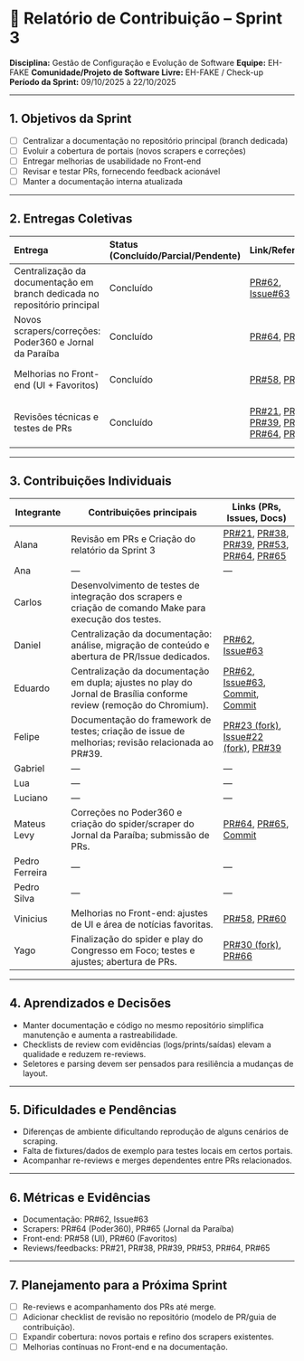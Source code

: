 # 📝 Relatório de Contribuição – Sprint 3

**Disciplina:** Gestão de Configuração e Evolução de Software
**Equipe:** EH-FAKE
**Comunidade/Projeto de Software Livre:** EH-FAKE / Check-up
**Período da Sprint:** 09/10/2025 à 22/10/2025

---

## 1. Objetivos da Sprint

- [ ] Centralizar a documentação no repositório principal (branch dedicada)
- [ ] Evoluir a cobertura de portais (novos scrapers e correções)
- [ ] Entregar melhorias de usabilidade no Front-end
- [ ] Revisar e testar PRs, fornecendo feedback acionável
- [ ] Manter a documentação interna atualizada

---

## 2. Entregas Coletivas

| Entrega                                                                   | Status (Concluído/Parcial/Pendente) | Link/Referência                                                                                                                                                                                                                                                                                                                                                                                                                                                                                        | Observações                           |
| :------------------------------------------------------------------------ | :---------------------------------- | :----------------------------------------------------------------------------------------------------------------------------------------------------------------------------------------------------------------------------------------------------------------------------------------------------------------------------------------------------------------------------------------------------------------------------------------------------------------------------------------------------- | :------------------------------------ |
| Centralização da documentação em branch dedicada no repositório principal | Concluído                           | [PR#62](https://github.com/EH-FAKE/check-up/pull/62), [Issue#63](https://github.com/EH-FAKE/check-up/issues/63)                                                                                                                                                                                                                                                                                                                                                                                        | Migração do repo `EH-FAKE/docs`       |
| Novos scrapers/correções: Poder360 e Jornal da Paraíba                    | Concluído                           | [PR#64](https://github.com/EH-FAKE/check-up/pull/64), [PR#65](https://github.com/EH-FAKE/check-up/pull/65)                                                                                                                                                                                                                                                                                                                                                                                             | Correção de extração no Poder360      |
| Melhorias no Front-end (UI + Favoritos)                                   | Concluído                           | [PR#58](https://github.com/EH-FAKE/check-up/pull/58), [PR#60](https://github.com/EH-FAKE/check-up/pull/60)                                                                                                                                                                                                                                                                                                                                                                                             | Usabilidade e organização de notícias |
| Revisões técnicas e testes de PRs                                         | Concluído                           | [PR#21](https://github.com/EH-FAKE/check-up/pull/21#issuecomment-3432521557), [PR#38](https://github.com/EH-FAKE/check-up/pull/38#pullrequestreview-3366572196), [PR#39](https://github.com/EH-FAKE/check-up/pull/39#pullrequestreview-3366075590), [PR#53](https://github.com/EH-FAKE/check-up/pull/53#issuecomment-3433160264), [PR#64](https://github.com/EH-FAKE/check-up/pull/64#pullrequestreview-3366480859), [PR#65](https://github.com/EH-FAKE/check-up/pull/65#pullrequestreview-3366263188) | Feedback acionável e validação local  |

---

## 3. Contribuições Individuais

| Integrante     | Contribuições principais                                                                                             | Links (PRs, Issues, Docs)                                                                                                                                                                                                                                                                                                                                                                                                                                                                              |
| -------------- | -------------------------------------------------------------------------------------------------------------------- | ------------------------------------------------------------------------------------------------------------------------------------------------------------------------------------------------------------------------------------------------------------------------------------------------------------------------------------------------------------------------------------------------------------------------------------------------------------------------------------------------------ |
| Alana          | Revisão em PRs e Criação do relatório da Sprint 3                                                                    | [PR#21](https://github.com/EH-FAKE/check-up/pull/21#issuecomment-3432521557), [PR#38](https://github.com/EH-FAKE/check-up/pull/38#pullrequestreview-3366572196), [PR#39](https://github.com/EH-FAKE/check-up/pull/39#pullrequestreview-3366075590), [PR#53](https://github.com/EH-FAKE/check-up/pull/53#issuecomment-3433160264), [PR#64](https://github.com/EH-FAKE/check-up/pull/64#pullrequestreview-3366480859), [PR#65](https://github.com/EH-FAKE/check-up/pull/65#pullrequestreview-3366263188) |
| Ana            | —                                                                                                                    | —                                                                                                                                                                                                                                                                                                                                                                                                                                                                                                      |
| Carlos         | Desenvolvimento de testes de integração dos scrapers e criação de comando Make para execução dos testes.             |                                                                                                                                                                                                                                                                                                                                                                                                                                                                                                        |
| Daniel         | Centralização da documentação: análise, migração de conteúdo e abertura de PR/Issue dedicados.                       | [PR#62](https://github.com/EH-FAKE/check-up/pull/62), [Issue#63](https://github.com/EH-FAKE/check-up/issues/63)                                                                                                                                                                                                                                                                                                                                                                                        |
| Eduardo        | Centralização da documentação em dupla; ajustes no play do Jornal de Brasília conforme review (remoção do Chromium). | [PR#62](https://github.com/EH-FAKE/check-up/pull/62), [Issue#63](https://github.com/EH-FAKE/check-up/issues/63), [Commit](https://github.com/EH-FAKE/check-up/pull/53/commits/cd814a6ae7dc245f838d00c6c3b1e909cac5c1cd), [Commit](https://github.com/GCES-EhFake-Fork/checkUp/commit/9766c9b2f0d8180bdb848706bf8eea26c7ff6fa4)                                                                                                                                                                         |
| Felipe         | Documentação do framework de testes; criação de issue de melhorias; revisão relacionada ao PR#39.                    | [PR#23 (fork)](https://github.com/GCES-EhFake-Fork/checkUp/pull/23), [Issue#22 (fork)](https://github.com/GCES-EhFake-Fork/checkUp/issues/22), [PR#39](https://github.com/EH-FAKE/check-up/pull/39)                                                                                                                                                                                                                                                                                                    |
| Gabriel        | —                                                                                                                    | —                                                                                                                                                                                                                                                                                                                                                                                                                                                                                                      |
| Lua            | —                                                                                                                    | —                                                                                                                                                                                                                                                                                                                                                                                                                                                                                                      |
| Luciano        | —                                                                                                                    | —                                                                                                                                                                                                                                                                                                                                                                                                                                                                                                      |
| Mateus Levy    | Correções no Poder360 e criação do spider/scraper do Jornal da Paraíba; submissão de PRs.                            | [PR#64](https://github.com/EH-FAKE/check-up/pull/64), [PR#65](https://github.com/EH-FAKE/check-up/pull/65), [Commit](https://github.com/GCES-EhFake-Fork/checkUp/commit/7930a91)                                                                                                                                                                                                                                                                                                                       |
| Pedro Ferreira | —                                                                                                                    | —                                                                                                                                                                                                                                                                                                                                                                                                                                                                                                      |
| Pedro Silva    | —                                                                                                                    | —                                                                                                                                                                                                                                                                                                                                                                                                                                                                                                      |
| Vinicius       | Melhorias no Front-end: ajustes de UI e área de notícias favoritas.                                                  | [PR#58](https://github.com/EH-FAKE/check-up/pull/58), [PR#60](https://github.com/EH-FAKE/check-up/pull/60)                                                                                                                                                                                                                                                                                                                                                                                             |
| Yago           | Finalização do spider e play do Congresso em Foco; testes e ajustes; abertura de PRs.                                | [PR#30 (fork)](https://github.com/GCES-EhFake-Fork/checkUp/pull/30), [PR#66](https://github.com/EH-FAKE/check-up/pull/66)                                                                                                                                                                                                                                                                                                                                                                              |

---

## 4. Aprendizados e Decisões

- Manter documentação e código no mesmo repositório simplifica manutenção e aumenta a rastreabilidade.
- Checklists de review com evidências (logs/prints/saídas) elevam a qualidade e reduzem re-reviews.
- Seletores e parsing devem ser pensados para resiliência a mudanças de layout.

---

## 5. Dificuldades e Pendências

- Diferenças de ambiente dificultando reprodução de alguns cenários de scraping.
- Falta de fixtures/dados de exemplo para testes locais em certos portais.
- Acompanhar re-reviews e merges dependentes entre PRs relacionados.

---

## 6. Métricas e Evidências

- Documentação: PR#62, Issue#63
- Scrapers: PR#64 (Poder360), PR#65 (Jornal da Paraíba)
- Front-end: PR#58 (UI), PR#60 (Favoritos)
- Reviews/feedbacks: PR#21, PR#38, PR#39, PR#53, PR#64, PR#65

---

## 7. Planejamento para a Próxima Sprint

- [ ] Re-reviews e acompanhamento dos PRs até merge.
- [ ] Adicionar checklist de revisão no repositório (modelo de PR/guia de contribuição).
- [ ] Expandir cobertura: novos portais e refino dos scrapers existentes.
- [ ] Melhorias contínuas no Front-end e na documentação.
